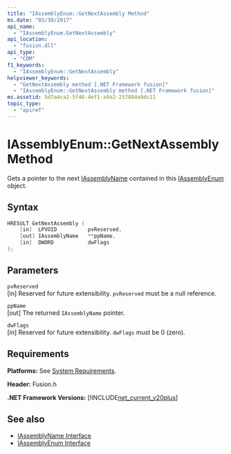 ```yaml
---
title: "IAssemblyEnum::GetNextAssembly Method"
ms.date: "03/30/2017"
api_name: 
  - "IAssemblyEnum.GetNextAssembly"
api_location: 
  - "fusion.dll"
api_type: 
  - "COM"
f1_keywords: 
  - "IAssemblyEnum::GetNextAssembly"
helpviewer_keywords: 
  - "GetNextAssembly method [.NET Framework fusion]"
  - "IAssemblyEnum::GetNextAssembly method [.NET Framework fusion]"
ms.assetid: 5d7a4ca2-5f46-4ef1-a9a2-257884e9dc11
topic_type: 
  - "apiref"
---
```

# IAssemblyEnum::GetNextAssembly Method
Gets a pointer to the next [IAssemblyName](iassemblyname-interface.md) contained in this [IAssemblyEnum](iassemblyenum-interface.md) object.  
  
## Syntax  
  
```cpp  
HRESULT GetNextAssembly (  
    [in]  LPVOID          pvReserved,  
    [out] IAssemblyName   **ppName,  
    [in]  DWORD           dwFlags  
);  
```  
  
## Parameters  
 `pvReserved`  
 [in] Reserved for future extensibility. `pvReserved` must be a null reference.  
  
 `ppName`  
 [out] The returned `IAssemblyName` pointer.  
  
 `dwFlags`  
 [in] Reserved for future extensibility. `dwFlags` must be 0 (zero).  
  
## Requirements  
 **Platforms:** See [System Requirements](../../get-started/system-requirements.md).  
  
 **Header:** Fusion.h  
  
 **.NET Framework Versions:** [!INCLUDE[net_current_v20plus](../../../../includes/net-current-v20plus-md.md)]  
  
## See also

- [IAssemblyName Interface](iassemblyname-interface.md)
- [IAssemblyEnum Interface](iassemblyenum-interface.md)
